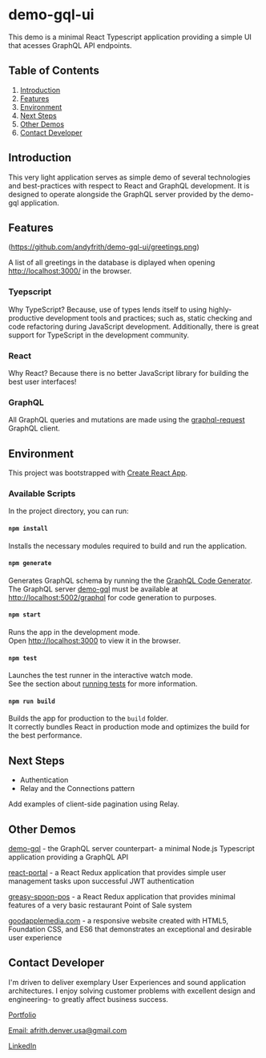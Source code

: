 # demo-gql-ui

This demo is a minimal React Typescript application providing a simple UI that acesses GraphQL API endpoints.

## Table of Contents

1. [Introduction](#introduction)
2. [Features](#features)
3. [Environment](#environment)
4. [Next Steps](#next-steps)
5. [Other Demos](#other-demos)
6. [Contact Developer](#contact-developer)

## Introduction

This very light application serves as simple demo of several technologies and best-practices with respect to React and GraphQL development. It is designed to operate alongside the GraphQL server provided by the demo-gql application.

## Features

(https://github.com/andyfrith/demo-gql-ui/greetings.png)

A list of all greetings in the database is diplayed when opening [http://localhost:3000/](http://localhost:3000/) in the browser.

### Tyepscript

Why TypeScript? Because, use of types lends itself to using highly-productive development tools and practices; such as, static checking and code refactoring during JavaScript development. Additionally, there is great support for TypeScript in the development community.

### React

Why React? Because there is no better JavaScript library for building the best user interfaces!

### GraphQL

All GraphQL queries and mutations are made using the [graphql-request](https://github.com/prisma-labs/graphql-request) GraphQL client.

## Environment

This project was bootstrapped with [Create React App](https://github.com/facebook/create-react-app).

### Available Scripts

In the project directory, you can run:

#### `npm install`

Installs the necessary modules required to build and run the application.

#### `npm generate`

Generates GraphQL schema by running the the [GraphQL Code Generator](https://graphql-code-generator.com/). The GraphQL server [demo-gql](https://github.com/andyfrith/demo-gql) must be available at [http://localhost:5002/graphql](http://localhost:5002/graphql) for code generation to purposes.

#### `npm start`

Runs the app in the development mode.<br />
Open [http://localhost:3000](http://localhost:3000) to view it in the browser.

#### `npm test`

Launches the test runner in the interactive watch mode.<br />
See the section about [running tests](https://facebook.github.io/create-react-app/docs/running-tests) for more information.

#### `npm run build`

Builds the app for production to the `build` folder.<br />
It correctly bundles React in production mode and optimizes the build for the best performance.

## Next Steps

- Authentication
- Relay and the Connections pattern

Add examples of client-side pagination using Relay.

## Other Demos

[demo-gql](https://github.com/andyfrith/demo-gql) - the GraphQL server counterpart- a minimal Node.js Typescript application providing a GraphQL API

[react-portal](https://github.com/andyfrith/react-portal) - a React Redux application that provides simple user management tasks upon successful JWT authentication

[greasy-spoon-pos](https://github.com/andyfrith/greasy-spoon-pos) - a React Redux application that provides minimal features of a very basic restaurant Point of Sale system

[goodapplemedia.com](https://github.com/andyfrith/goodapplemedia.com) - a responsive website created with HTML5, Foundation CSS, and ES6 that demonstrates an exceptional and desirable user experience

## Contact Developer

I'm driven to deliver exemplary User Experiences and sound application architectures. I enjoy solving customer problems with excellent design and engineering- to greatly affect business success.

[Portfolio](http://goodapplemedia.com)

[Email: afrith.denver.usa@gmail.com](mailto:afrith.denver.gmail.com)

[LinkedIn](https://www.linkedin.com/in/goodapplemedia/)
